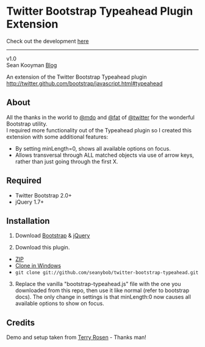 Twitter Bootstrap Typeahead Plugin Extension
========================

Check out the development [here](https://github.com/seanybob/twitter-bootstrap-typeahead)

* * *

v1.0<br />
Sean Kooyman [Blog](http://teachthe.net)

An extension of the Twitter Bootstrap Typeahead plugin<br />
<http://twitter.github.com/bootstrap/javascript.html#typeahead>

About
-----------------
All the thanks in the world to [@mdo](https://twitter.com/#!/mdo) and [@fat](https://twitter.com/#!/fat) of [@twitter](https://twitter.com/) for the wonderful Bootstrap utility.<br />
I required more functionality out of the Typeahead plugin so I created this extension with some additional features:

- By setting minLength=0, shows all available options on focus.
- Allows transversal through ALL matched objects via use of arrow keys, rather than just going through the first X.

Required
-----------------
* Twitter Bootstrap 2.0+
* jQuery 1.7+

Installation
-----------------
1) Download [Bootstrap](https://github.com/twitter/bootstrap) & [jQuery](http://docs.jquery.com/Downloading_jQuery)

2) Download this plugin.

- [ZIP](https://github.com/seanybob/twitter-bootstrap-typeahead/zipball/master)
- [Clone in Windows](github-windows://openRepo/https://github.com/seanybob/twitter-bootstrap-typeahead)
- `git clone git://github.com/seanybob/twitter-bootstrap-typeahead.git`

3) Replace the vanilla "bootstrap-typeahead.js" file with the one you downloaded from this repo, then use it like normal (refer to bootstrap docs). The only change in settings is that minLength:0 now causes all available options to show on focus.

    
Credits
-----------------
Demo and setup taken from [Terry Rosen](https://github.com/tcrosen/twitter-bootstrap-typeahead) - Thanks man!

